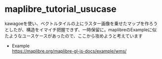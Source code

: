 # maplibre_tutorial_usucase
kawagoeを使い、ベクトルタイルの上にラスター画像を乗せたマップを作ろうとしたが、構造をイマイチ把握できず、一時保留に。maplibreのExampleに似たようなユースケースがあったので、ここから攻めようと考えています   

- Example    
https://maplibre.org/maplibre-gl-js-docs/example/wms/
